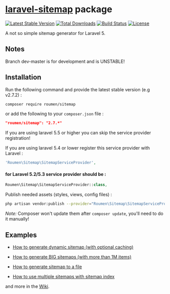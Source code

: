 # [laravel-sitemap](https://damianoff.com/en/projects/laravel-sitemap) package

[![Latest Stable Version](https://poser.pugx.org/roumen/sitemap/version.png)](https://packagist.org/packages/roumen/sitemap) [![Total Downloads](https://poser.pugx.org/roumen/sitemap/d/total.png)](https://packagist.org/packages/roumen/sitemap) [![Build Status](https://travis-ci.org/Laravelium/laravel-sitemap.png?branch=master)](https://travis-ci.org/Laravelium/laravel-sitemap) [![License](https://poser.pugx.org/roumen/sitemap/license.png)](https://packagist.org/packages/roumen/sitemap)

A not so simple sitemap generator for Laravel 5.


## Notes

Branch dev-master is for development and is UNSTABLE!

## Installation

Run the following command and provide the latest stable version (e.g v2.7.2) :

```bash
composer require roumen/sitemap
```

or add the following to your `composer.json` file :

```json
"roumen/sitemap": "2.7.*"
```

If you are using laravel 5.5 or higher you can skip the service provider registration!

If you are using laravel 5.4 or lower register this service provider with Laravel :

```php
'Roumen\Sitemap\SitemapServiceProvider',
```

#### for Laravel 5.2/5.3 service provider should be :

```php
Roumen\Sitemap\SitemapServiceProvider::class,
```

Publish needed assets (styles, views, config files) :

```bash
php artisan vendor:publish --provider="Roumen\Sitemap\SitemapServiceProvider"
```
*Note:* Composer won't update them after `composer update`, you'll need to do it manually!

## Examples

- [How to generate dynamic sitemap (with optional caching)](https://github.com/Laravelium/laravel-sitemap/wiki/Dynamic-sitemap)

- [How to generate BIG sitemaps (with more than 1M items)](https://github.com/Laravelium/laravel-sitemap/wiki/Generate-BIG-sitemaps)

- [How to generate sitemap to a file](https://github.com/Laravelium/laravel-sitemap/wiki/Generate-sitemap)

- [How to use multiple sitemaps with sitemap index](https://github.com/Laravelium/laravel-sitemap/wiki/Sitemap-index)

and more in the [Wiki](https://github.com/Laravelium/laravel-sitemap/wiki).
